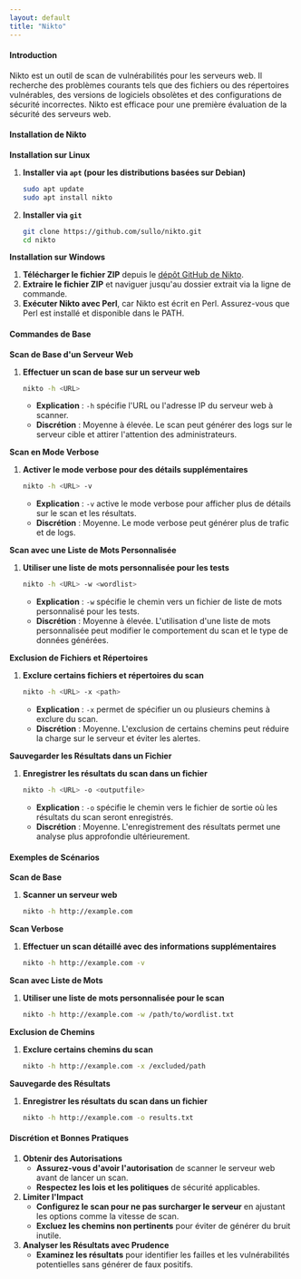 ```yaml
---
layout: default
title: "Nikto"
---
```


#### Introduction

Nikto est un outil de scan de vulnérabilités pour les serveurs web. Il recherche des problèmes courants tels que des fichiers ou des répertoires vulnérables, des versions de logiciels obsolètes et des configurations de sécurité incorrectes. Nikto est efficace pour une première évaluation de la sécurité des serveurs web.

#### Installation de Nikto

**Installation sur Linux**

1.  **Installer via `apt` (pour les distributions basées sur Debian)**

    ```bash
    sudo apt update
    sudo apt install nikto
    ```
2.  **Installer via `git`**

    ```bash
    git clone https://github.com/sullo/nikto.git
    cd nikto
    ```

**Installation sur Windows**

1. **Télécharger le fichier ZIP** depuis le [dépôt GitHub de Nikto](https://github.com/sullo/nikto).
2. **Extraire le fichier ZIP** et naviguer jusqu'au dossier extrait via la ligne de commande.
3. **Exécuter Nikto avec Perl**, car Nikto est écrit en Perl. Assurez-vous que Perl est installé et disponible dans le PATH.

#### Commandes de Base

**Scan de Base d'un Serveur Web**

1.  **Effectuer un scan de base sur un serveur web**

    ```bash
    nikto -h <URL>
    ```

    * **Explication** : `-h` spécifie l'URL ou l'adresse IP du serveur web à scanner.
    * **Discrétion** : Moyenne à élevée. Le scan peut générer des logs sur le serveur cible et attirer l'attention des administrateurs.

**Scan en Mode Verbose**

1.  **Activer le mode verbose pour des détails supplémentaires**

    ```bash
    nikto -h <URL> -v
    ```

    * **Explication** : `-v` active le mode verbose pour afficher plus de détails sur le scan et les résultats.
    * **Discrétion** : Moyenne. Le mode verbose peut générer plus de trafic et de logs.

**Scan avec une Liste de Mots Personnalisée**

1.  **Utiliser une liste de mots personnalisée pour les tests**

    ```bash
    nikto -h <URL> -w <wordlist>
    ```

    * **Explication** : `-w` spécifie le chemin vers un fichier de liste de mots personnalisé pour les tests.
    * **Discrétion** : Moyenne à élevée. L'utilisation d'une liste de mots personnalisée peut modifier le comportement du scan et le type de données générées.

**Exclusion de Fichiers et Répertoires**

1.  **Exclure certains fichiers et répertoires du scan**

    ```bash
    nikto -h <URL> -x <path>
    ```

    * **Explication** : `-x` permet de spécifier un ou plusieurs chemins à exclure du scan.
    * **Discrétion** : Moyenne. L'exclusion de certains chemins peut réduire la charge sur le serveur et éviter les alertes.

**Sauvegarder les Résultats dans un Fichier**

1.  **Enregistrer les résultats du scan dans un fichier**

    ```bash
    nikto -h <URL> -o <outputfile>
    ```

    * **Explication** : `-o` spécifie le chemin vers le fichier de sortie où les résultats du scan seront enregistrés.
    * **Discrétion** : Moyenne. L'enregistrement des résultats permet une analyse plus approfondie ultérieurement.

#### Exemples de Scénarios

**Scan de Base**

1.  **Scanner un serveur web**

    ```bash
    nikto -h http://example.com
    ```

**Scan Verbose**

1.  **Effectuer un scan détaillé avec des informations supplémentaires**

    ```bash
    nikto -h http://example.com -v
    ```

**Scan avec Liste de Mots**

1.  **Utiliser une liste de mots personnalisée pour le scan**

    ```bash
    nikto -h http://example.com -w /path/to/wordlist.txt
    ```

**Exclusion de Chemins**

1.  **Exclure certains chemins du scan**

    ```bash
    nikto -h http://example.com -x /excluded/path
    ```

**Sauvegarde des Résultats**

1.  **Enregistrer les résultats du scan dans un fichier**

    ```bash
    nikto -h http://example.com -o results.txt
    ```

#### Discrétion et Bonnes Pratiques

1. **Obtenir des Autorisations**
   * **Assurez-vous d'avoir l'autorisation** de scanner le serveur web avant de lancer un scan.
   * **Respectez les lois et les politiques** de sécurité applicables.
2. **Limiter l'Impact**
   * **Configurez le scan pour ne pas surcharger le serveur** en ajustant les options comme la vitesse de scan.
   * **Excluez les chemins non pertinents** pour éviter de générer du bruit inutile.
3. **Analyser les Résultats avec Prudence**
   * **Examinez les résultats** pour identifier les failles et les vulnérabilités potentielles sans générer de faux positifs.
